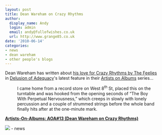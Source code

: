 ```yaml
---
layout: post
title: Dean Wareham on Crazy Rhythms
author:
  display_name: Andy
  login: admin
  email: andy@fullofwishes.co.uk
  url: http://www.grange85.co.uk
date: '2010-06-14'
categories:
- news
- dean wareham
- other people's blogs
---
```

<div>Dean Wareham has written about <a href="https://web.archive.org/web/20100614+/http://www.adequacy.net/2010/06/artists-on-albums-aoa13-dean-wareham-on-crazy-rhythms/">his love for Crazy Rhythms by The Feelies</a> in <a href="https://web.archive.org/web/20100614+/http://www.adequacy.net/">Delusion of Adequacy</a>&#39;s latest feature in their <a href="https://web.archive.org/web/20100614+/http://www.adequacy.net/category/features/">Artists on Albums</a> series...
<p />
<div style="margin-left: 40px;">I came home from a record store on West 8<sup>th</sup> St, placed this on the turntable and was hooked from the opening seconds of “The Boy With Perpetual Nervousness,” which creeps in slowly with lonely percussion and a couple of strummed strings before the whole band finally hits after at the one-minute mark. </div>
<p><b><a href="https://web.archive.org/web/20100614+/http://www.adequacy.net/2010/06/artists-on-albums-aoa13-dean-wareham-on-crazy-rhythms/">Artists-On-Albums: AOA#13 (Dean Wareham on Crazy Rhythms)</a></b> </p>
<p><img src="https://media.fullofwishes.co.uk/00-misc/pictures/the-feelies-crazy-rhythms.jpg"/>
- news
</p></div>
